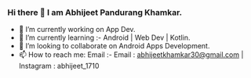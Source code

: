 ### Hi there 👋 I am Abhijeet Pandurang Khamkar.

- 🔭 I’m currently working on App Dev.
- 🌱 I’m currently learning :- Android  | Web Dev | Kotlin.
- 👯 I’m looking to collaborate on Android Apps Development.
- 📫 How to reach me: Email :- Email : abhijeetkhamkar30@gmail.com | Instagram : abhijeet_1710

